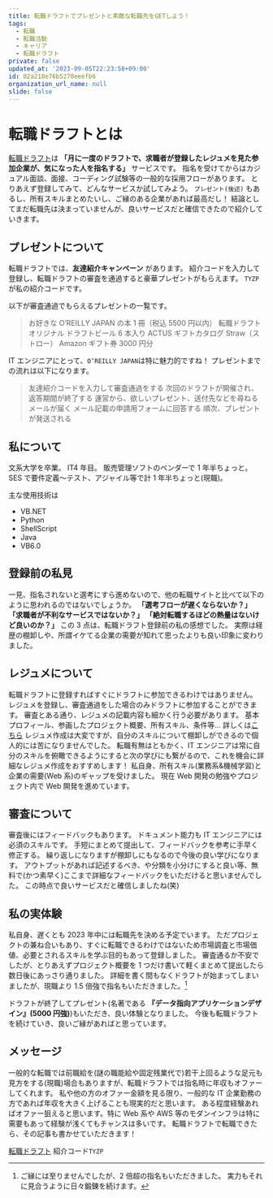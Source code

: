 ```yaml
---
title: 転職ドラフトでプレゼントと素敵な転職先をGETしよう！
tags:
  - 転職
  - 転職活動
  - キャリア
  - 転職ドラフト
private: false
updated_at: '2023-09-05T22:23:58+09:00'
id: 02a218e76b5270eeefb6
organization_url_name: null
slide: false
---
```


# 転職ドラフトとは

[転職ドラフト](https://job-draft.jp/)は **「月に一度のドラフトで、求職者が登録したレジュメを見た参加企業が、気になった人を指名する」** サービスです。
指名を受けてからはカジュアル面談、面接、コーディング試験等の一般的な採用フローがあります。
とりあえず登録してみて、どんなサービスか試してみよう。
`プレゼント(後述)` もあるし、所有スキルまとめたいし、ご縁のある企業があれば最高だし！
結論としてまだ転職先は決まっていませんが、良いサービスだと確信できたので紹介していきます。

## プレゼントについて

転職ドラフトでは、**友達紹介キャンペーン** があります。
紹介コードを入力して登録し、転職ドラフトの審査を通過すると豪華プレゼントがもらえます。
`TYZP` が私の紹介コードです。

以下が審査通過でもらえるプレゼントの一覧です。

> お好きな O’REILLY JAPAN の本 1 冊（税込 5500 円以内）
> 転職ドラフトオリジナル ドラフトビール 6 本入り
> ACTUS ギフトカタログ Straw（ストロー）
> Amazon ギフト券 3000 円分

IT エンジニアにとって、`O’REILLY JAPAN`は特に魅力的ですね！
プレゼントまでの流れは以下になります。

> 友達紹介コードを入力して審査通過をする
> 次回のドラフトが開催され、返答期間が終了する
> 運営から、欲しいプレゼント、送付先などを尋ねるメールが届く
> メール記載の申請用フォームに回答する
> 順次、プレゼントが発送される

## 私について

文系大学を卒業。
IT4 年目。
販売管理ソフトのベンダーで 1 年半ちょっと。
SES で要件定義〜テスト、アジャイル等で計 1 年半ちょっと(現職)。

主な使用技術は

- VB.NET
- Python
- ShellScript
- Java
- VB6.0

## 登録前の私見

一見、指名されないと選考にすら進めないので、他の転職サイトと比べて以下のように思われるのではないでしょうか。
**「選考フローが遅くならないか？」**
**「求職者が不利なサービスではないか？」**
**「絶対転職するほどの熱量はないけど良いのか？」**
この 3 点は、転職ドラフト登録前の私の感想でした。
実際は経歴の棚卸しや、所謂イケてる企業の需要が知れて思ったよりも良い印象に変わりました。

## レジュメについて

転職ドラフトに登録すればすぐにドラフトに参加できるわけではありません。
レジュメを登録し、審査通過をした場合のみドラフトに参加することができます。
審査とある通り、レジュメの記載内容も細かく行う必要があります。
基本プロフィール、参画したプロジェクト概要、所有スキル、条件等...
詳しくは[こちら](https://job-draft.jp/articles/443)
レジュメ作成は大変ですが、自分のスキルについて棚卸しができるので個人的には苦になりませんでした。
転職有無はともかく、IT エンジニアは常に自分のスキルを俯瞰できるようにすると次の学びにも繋がるので、これを機会に詳細なレジュメ作成をおすすめします！
私自身、所有スキル(業務系&機械学習)と企業の需要(Web 系)のギャップを受けました。
現在 Web 開発の勉強やプロジェクト内で Web 開発を進めています。

## 審査について

審査後にはフィードバックもあります。
ドキュメント能力も IT エンジニアには必須のスキルです。
手短にまとめて提出して、フィードバックを参考に手早く修正する。
繰り返しになりますが棚卸しにもなるので今後の良い学びになります。
アウトプットがあれば記述するべき、や分類を小分けにすると良い等、無料で(かつ素早く)ここまで詳細なフィードバックをいただけると思いませんでした。
この時点で良いサービスだと確信しましたね(笑)

## 私の実体験

私自身、遅くとも 2023 年中には転職先を決める予定でいます。
ただプロジェクトの兼ね合いもあり、すぐに転職できるわけではないため市場調査と市場価値、必要とされるスキルを学ぶ目的もあって登録しました。
審査通るか不安でしたが、とりあえずプロジェクト概要を 1 つだけ書いて軽くまとめて提出したら数日後にあっさり通りました。
詳細を書く間もなくドラフトが始まってしまいましたが、現職より 1.5 倍強で指名もいただきました。[^1]
[^1]:ご縁には至りませんでしたが、2 倍超の指名もいただきました。
実力もそれに見合うように日々鍛錬を続けます。

ドラフトが終了してプレゼント(名著である **『データ指向アプリケーションデザイン』(5000 円強)**)もいただき、良い体験となりました。
今後も転職ドラフトを続けていき、良いご縁があればと思っています。

## メッセージ

一般的な転職では前職給を(謎の職能給や固定残業代で)若干上回るような足元も見方をする(現職)場合もありますが、転職ドラフトでは指名時に年収もオファーしてくれます。
私や他の方のオファー金額を見る限り、一般的な IT 企業勤務の方であれば年収を大きく上げることも現実的だと思います。
ある程度経験あればオファー狙えると思います。特に Web 系や AWS 等のモダンインフラは特に需要もあって経験が浅くてもチャンスは多いです。
転職ドラフトで転職できたら、その記事も書かせていただきます！

[転職ドラフト](https://job-draft.jp/)
紹介コード`TYZP`

